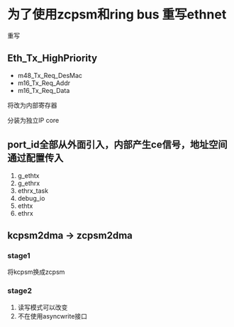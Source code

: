 # 为了使用zcpsm和ring bus 重写ethnet

重写

## Eth_Tx_HighPriority
- m48_Tx_Req_DesMac
- m16_Tx_Req_Addr
- m16_Tx_Req_Data

将改为内部寄存器

分装为独立IP core

## port_id全部从外面引入，内部产生ce信号，地址空间通过配置传入
1. g_ethtx 
2. g_ethrx 
3. ethrx_task
4. debug_io
5. ethtx
6. ethrx

## kcpsm2dma -> zcpsm2dma
### stage1
将kcpsm换成zcpsm

### stage2
1. 读写模式可以改变
2. 不在使用asyncwrite接口




